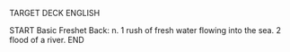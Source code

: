 TARGET DECK
ENGLISH

START
Basic
Freshet
Back: n. 1 rush of fresh water flowing into the sea. 2 flood of a river.
END
